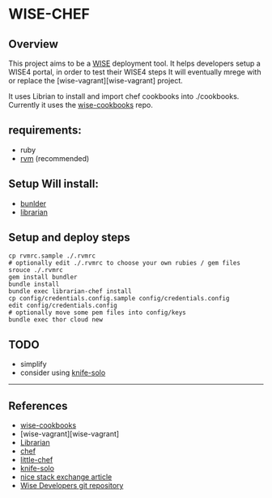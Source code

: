 
# WISE-CHEF #

## Overview ##

 This project aims to be a [WISE][WISE] deployment tool. It helps developers setup a WISE4 portal, in order to test their WISE4 steps It will eventually mrege with or replace the [wise-vagrant][wise-vagrant] project.

It uses Librian to install and import chef cookbooks into ./cookbooks. Currently it uses the [wise-cookbooks][wise-cookbooks] repo.

## requirements: ##

* ruby
* [rvm][rvm] (recommended)

## Setup Will install: ##

* [bunlder][bundler]
* [librarian][librarian]


## Setup and deploy steps ##

    cp rvmrc.sample ./.rvmrc
    # optionally edit ./.rvmrc to choose your own rubies / gem files
    srouce ./.rvmrc
    gem install bundler
    bundle install
    bundle exec librarian-chef install
    cp config/credentials.config.sample config/credentials.config
    edit config/credentials.config
    # optionally move some pem files into config/keys
    bundle exec thor cloud new

## TODO ##

* simplify
* consider using [knife-solo][knife-solo]

---

## References ##

- [wise-cookbooks][wise-cookbooks]
- [wise-vagrant][wise-vagrant]
- [Librarian][librarian]
- [chef][chef]
- [little-chef][little-chef]
- [knife-solo][knife-solo]
- [nice stack exchange article](http://stackoverflow.com/questions/9689336/how-to-install-chef-solo)
- [Wise Developers git repository][WISE Github]

[wise-cookbooks]: https://github.com/concord-consortium/wise-cookbooks
[wise4-vagrant]: https://github.com/concord-consortium/wise4-vagrant/tree/wise4-ec2
[wise-chef-test]: https://github.com/concord-consortium/wise-chef-test
[wise-cloud]: https://github.com/concord-consortium/wise-cloud

[librarian]: https://github.com/applicationsonline/librarian

[plugins-page]: http://wiki.opscodecom/display/chef/Community+Plugins
[knife-ec2]: https://github.com/opscode/knife-ec2
[knife-solo]: https://github.com/matschaffer/knife-solo
[knife-hatch]: https://github.com/xdissent/chef-hatch-repo

[WISE Github]: https://github.com/WISE-Community
[WISE]: http://wise.berkeley.edu/

[librarian]: https://github.com/applicationsonline/librarian
[chef]: http://wiki.opscode.com/display/chef/Chef+Solo
[little-chef]: https://github.com/tobami/littlechef
[bundler]: http://gembundler.com/
[knife-solo]: https://github.com/matschaffer/knife-solo
[chef-installer]: http://www.opscode.com/chef/install/
[chef-install-shell]: http://opscode.com/chef/install.sh
[rvm]: https://rvm.io/
[WISE Github]: https://github.com/WISE-Community
[WISE]: http://wise.berkeley.edu/
